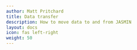 ```yaml
---
author: Matt Pritchard
title: Data transfer
description: How to move data to and from JASMIN
layout: docs
icon: fas left-right
weight: 50
---
```


